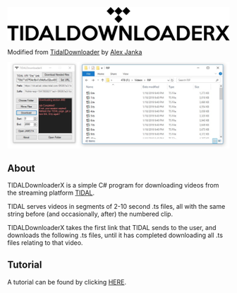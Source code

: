 <p style="align:center;">
  <a href="https://github.com/ImAiiR/TIDALDownloaderX">
    <img src="https://raw.githubusercontent.com/ImAiiR/TIDALDownloaderX/master/-assets/TDX-1.png" />
  </a>
</p>

Modified from <a href="https://github.com/italicsjenga/TidalDownloader">TidalDownloader</a> by <a href="https://github.com/italicsjenga/">Alex Janka</a>

<p style="align:center;">
  <a href="https://github.com/ImAiiR/TIDALDownloaderX">
    <img src="https://raw.githubusercontent.com/ImAiiR/TIDALDownloaderX/master/-assets/screen1.jpg" />
  </a>
</p>

## About
TIDALDownloaderX is a simple C# program for downloading videos from the streaming platform <a href="https://tidal.com/">TIDAL</a>.

TIDAL serves videos in segments of 2-10 second .ts files, all with the same string before (and occasionally, after) the numbered clip.

TIDALDownloaderX takes the first link that TIDAL sends to the user, and downloads the following .ts files, until it has completed downloading all .ts files relating to that video.

## Tutorial
A tutorial can be found by clicking <a href="https://github.com/ImAiiR/TIDALDownloaderX/wiki/Tutorial">HERE</a>.
